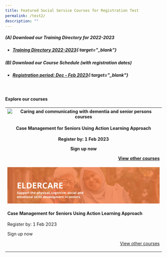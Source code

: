 ```yaml
---
title: Featured Social Service Courses for Registration Test
permalink: /test2/
description: ""
---
```

##### **(A) Download our Training Directory for 2022-2023**
* ##### [Training Directory 2022-2023](/files/Files%20for%20Learners/FY22-Training-Directory-updated-1Sept22.pdf){:target="_blank"} 

##### **(B) Download our Course Schedule (with registration dates)** <br>
* ##### [Registration period: Dec - Feb 2023](/files/Files%20for%20Learners/Monthly%20Featured%20Courses%20-%20Dec%20to%20Mar%202023.pdf){:target="_blank"}

<br>


#### Explore our courses

<table>
  <tr>
    <th><img src="https://d33wubrfki0l68.cloudfront.net/d6719993354b3d02240e3a312a50bfdadcdbd8b6/44f07/images/training/eldercare-v2.png" alt="Caring and communicating with dementia and senior persons courses"><h4>Case Management for Seniors Using Action Learning Approach</h4><p>Register by: 1 Feb 2023<p><p>Sign up now</p><p style="text-align: right;"><a href="https://www.ssi.gov.sg/training/eldercare/">View other courses<a>
  <tr>
    <td><img src="/images/training/eldercare-v2.png" alt="Caring and communicating with dementia and senior persons courses"><h4>Case Management for Seniors Using Action Learning Approach</h4><p>Register by: 1 Feb 2023<p><p>Sign up now</p><p style="text-align: right;"><a href="https://www.ssi.gov.sg/training/eldercare/">View other courses<a>
